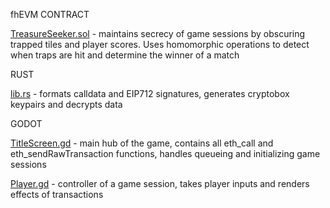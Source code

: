 fhEVM CONTRACT

[TreasureSeeker.sol](https://github.com/Cactoidal/Treasure-Seeker/blob/main/contracts/TreasureSeeker.sol) - maintains secrecy of game sessions by obscuring trapped tiles and player scores.  Uses homomorphic operations to detect when traps are hit and determine the winner of a match

RUST

[lib.rs](https://github.com/Cactoidal/Treasure-Seeker/blob/main/godot/rust/lib.rs) - formats calldata and EIP712 signatures, generates cryptobox keypairs and decrypts data

GODOT

[TitleScreen.gd](https://github.com/Cactoidal/Treasure-Seeker/blob/main/godot/TitleScreen.gd) - main hub of the game, contains all eth_call and eth_sendRawTransaction functions, handles queueing and initializing game sessions

[Player.gd](https://github.com/Cactoidal/Treasure-Seeker/blob/main/godot/Player.gd) - controller of a game session, takes player inputs and renders effects of transactions
